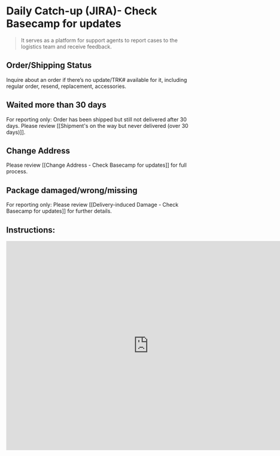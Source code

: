 # Daily Catch-up (JIRA)- Check Basecamp for updates
> It serves as a platform for support agents to report cases to the logistics team and receive feedback.

## Order/Shipping Status
Inquire about an order if there’s no update/TRK# available for it, including regular order, resend, replacement, accessories. 

## Waited more than 30 days
For reporting only: Order has been shipped but still not delivered after 30 days. Please review [[Shipment's on the way but never delivered (over 30 days)]].

## Change Address
Please review [[Change Address - Check Basecamp for updates]] for full process.

## Package damaged/wrong/missing
For reporting only: Please review [[Delivery-induced Damage - Check Basecamp for updates]] for further details.

## Instructions:
<iframe src="https://docs.google.com/presentation/d/e/2PACX-1vRSkrpYvpzMrojOlHrb7PHC9BJ0hv_gDQUjcKu_fXfNhge82bwOQMLqKMZmuCAhcsOJRCd-F97PCROu/embed?start=false&loop=false" frameborder="0" width="760" height="560" allowfullscreen="true" mozallowfullscreen="true" webkitallowfullscreen="true"></iframe>
